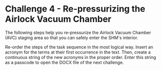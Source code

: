 # Challenge 4 - Re-pressurizing the Airlock Vacuum Chamber

The following steps help you re-pressurize the Airlock Vacuum Chamber (AVC) staging area so that you can safely enter the SHM's interior.

Re-order the steps of the task sequence in the most logical way. Insert an acronym for the terms at their first occurrence in the text.
Then, create a continuous string of the new acronyms in the proper order. 
Enter this string as a passcode to open the DOCX file of the next challenge.
